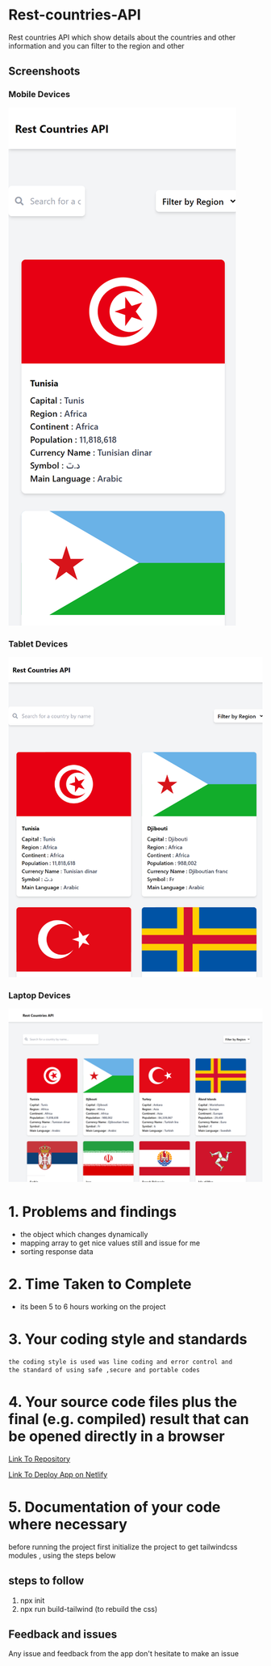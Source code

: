 # Rest-countries-API

Rest countries API which show details about the countries and other information and you can filter to the region and other

## Screenshoots
### Mobile Devices
![Mobile Devices](https://github.com/PrinceNiyonshuti/Rest-countries-API/blob/main/screenshoots/mobile-1.png)
### Tablet Devices
![Tablet Devices](https://github.com/PrinceNiyonshuti/Rest-countries-API/blob/main/screenshoots/tablet-1.png)
### Laptop Devices
![Laptop Devices](https://github.com/PrinceNiyonshuti/Rest-countries-API/blob/main/screenshoots/laptop-desktop-1.png)

# 1. Problems and findings
- the object which changes dynamically 
- mapping array to get nice values still and issue for me 
- sorting response data 

# 2. Time Taken to Complete
 - its been 5 to 6 hours working on the project

# 3. Your coding style and standards
    the coding style is used was line coding and error control and 
    the standard of using safe ,secure and portable codes

# 4. Your source code files plus the final (e.g. compiled) result that can be opened directly in a browser

[Link To Repository](https://github.com/PrinceNiyonshuti/Rest-countries-API)

[Link To Deploy App on Netlify](https://zatec-countries.netlify.app/)

# 5. Documentation of your code where necessary

before running the project first initialize the project to get tailwindcss modules , using the steps below
 ## steps to follow 
 1. npx init 
 2. npx run build-tailwind (to rebuild the css)


## Feedback and issues

Any issue and feedback from the app don't hesitate to make an issue
